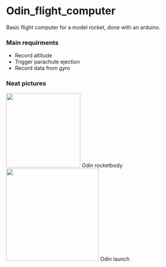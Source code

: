 # Odin_flight_computer
Basic flight computer for a model rocket, done with an arduino.

### Main requirments
- Record altitude
- Trigger parachute ejection
- Record data from gyro

### Neat pictures
<img src="https://user-images.githubusercontent.com/26313427/54116369-e3860780-43ee-11e9-909a-ec9c1b2cb9c6.jpg" width="200" />
Odin rocketbody
<img src="https://user-images.githubusercontent.com/26313427/54116278-b5a0c300-43ee-11e9-9ca0-6af9ede23916.jpg" width="250" />
Odin launch
